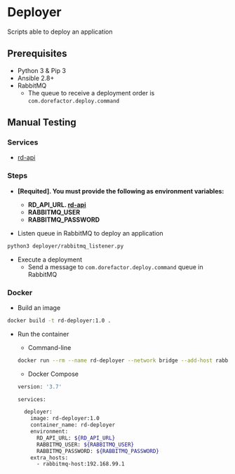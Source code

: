 # **Deployer**

Scripts able to deploy an application

## **Prerequisites**

* Python 3 & Pip 3
* Ansible 2.8+
* RabbitMQ
  * The queue to receive a deployment order is `com.dorefactor.deploy.command`

## **Manual Testing**

### **Services**

* [rd-api](https://github.com/dorefactor/rd-api)

### **Steps**

* **[Requited]. You must provide the following as environment variables:**

  * **RD_API_URL. [rd-api](https://github.com/dorefactor/rd-api)**
  * **RABBITMQ_USER**
  * **RABBITMQ_PASSWORD**

* Listen queue in RabbitMQ to deploy an application

```sh
python3 deployer/rabbitmq_listener.py
```

* Execute a deployment
  * Send a message to `com.dorefactor.deploy.command` queue in RabbitMQ

### **Docker**

* Build an image

```sh
docker build -t rd-deployer:1.0 .
```

* Run the container

  * Command-line

  ```sh
  docker run --rm --name rd-deployer --network bridge --add-host rabbitmq-host:192.168.99.1 -e RD_API_URL=${RD_API_URL} -e RABBITMQ_USER=${RABBITMQ_USER} -e RABBITMQ_PASSWORD=${RABBITMQ_PASSWORD} rd-deployer:1.0
  ```

  * Docker Compose

  ```sh
  version: '3.7'

  services:

    deployer:
      image: rd-deployer:1.0
      container_name: rd-deployer
      environment:
        RD_API_URL: ${RD_API_URL}
        RABBITMQ_USER: ${RABBITMQ_USER}
        RABBITMQ_PASSWORD: ${RABBITMQ_PASSWORD}
      extra_hosts: 
        - rabbitmq-host:192.168.99.1
  ```
